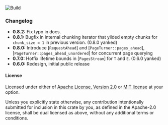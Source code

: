![Build](https://github.com/a1akris/page-turner/actions/workflows/build.yml/badge.svg)

### Changelog

- **0.8.2:** Fix typo in docs.
- **0.8.1:** Bugfix in internal chunking iterator that yilded empty chunks for
  `chunk_size = 1` in previous version. (0.8.0 yanked)
- **0.8.0:** Introduce [`RequestAhead`] and [`PageTurner::pages_ahead`],
  [`PageTurner::pages_ahead_unordered`] for concurrent page querying
- **0.7.0:** Hotfix lifetime bounds in [`PagesStream`] for `T` and `E`. (0.6.0 yanked)
- **0.6.0:** Redesign, initial public release

#### License

Licensed under either of [Apache License, Version 2.0](LICENSE-APACHE) or [MIT
license](LICENSE-MIT) at your option.

Unless you explicitly state otherwise, any contribution intentionally submitted
for inclusion in this crate by you, as defined in the Apache-2.0 license, shall
be dual licensed as above, without any additional terms or conditions.
